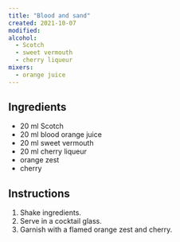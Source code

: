 ```yaml
---
title: "Blood and sand"
created: 2021-10-07
modified:
alcohol:
  - Scotch
  - sweet vermouth
  - cherry liqueur
mixers:
  - orange juice
---
```


## Ingredients

- 20 ml Scotch
- 20 ml blood orange juice
- 20 ml sweet vermouth
- 20 ml cherry liqueur
- orange zest
- cherry

## Instructions

1. Shake ingredients.
2. Serve in a cocktail glass.
3. Garnish with a flamed orange zest and cherry.
